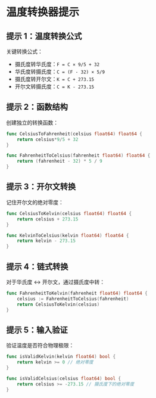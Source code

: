 # 温度转换器提示

## 提示 1：温度转换公式
关键转换公式：
- 摄氏度转华氏度：`F = C × 9/5 + 32`
- 华氏度转摄氏度：`C = (F - 32) × 5/9`
- 摄氏度转开尔文：`K = C + 273.15`
- 开尔文转摄氏度：`C = K - 273.15`

## 提示 2：函数结构
创建独立的转换函数：
```go
func CelsiusToFahrenheit(celsius float64) float64 {
    return celsius*9/5 + 32
}

func FahrenheitToCelsius(fahrenheit float64) float64 {
    return (fahrenheit - 32) * 5 / 9
}
```

## 提示 3：开尔文转换
记住开尔文的绝对零度：
```go
func CelsiusToKelvin(celsius float64) float64 {
    return celsius + 273.15
}

func KelvinToCelsius(kelvin float64) float64 {
    return kelvin - 273.15
}
```

## 提示 4：链式转换
对于华氏度 ↔ 开尔文，通过摄氏度中转：
```go
func FahrenheitToKelvin(fahrenheit float64) float64 {
    celsius := FahrenheitToCelsius(fahrenheit)
    return CelsiusToKelvin(celsius)
}
```

## 提示 5：输入验证
验证温度是否符合物理极限：
```go
func isValidKelvin(kelvin float64) bool {
    return kelvin >= 0 // 绝对零度
}

func isValidCelsius(celsius float64) bool {
    return celsius >= -273.15 // 摄氏度下的绝对零度
}
```
